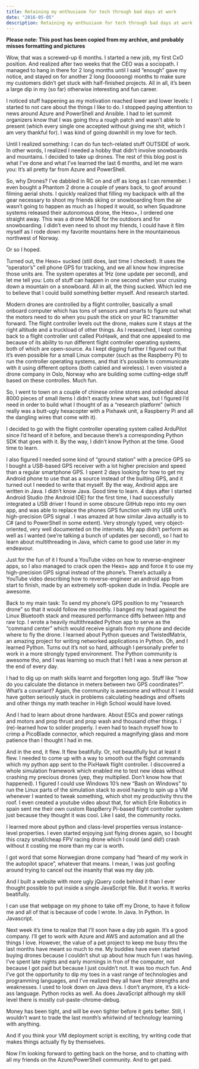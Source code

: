 ```yaml
---
title: Retaining my enthusiasm for tech through bad days at work
date: "2016-05-05"
description: Retaining my enthusiasm for tech through bad days at work
---
```


**Please note: This post has been copied from my archive, and probably misses formatting and pictures**

Wow, that was a screwed-up 6 months. I started a new job, my first CxO position. And realized after two weeks that the CEO was a sociopath. I managed to hang in there for 2 long months until I said “enough” gave my notice, and stayed on for another 2 long (looooong) months to make sure my customers didn’t get stuck with half-finished projects. All in all, it’s been a large dip in my (so far) otherwise interesting and fun career.

I noticed stuff happening as my motivation reached lower and lower levels: I started to not care about the things I like to do. I stopped paying attention to news around Azure and PowerShell and Ansible. I had to let summit organizers know that I was going thru a rough patch and wasn’t able to present (which every single one accepted without giving me shit, which I am very thankful for). I was kind of going downhill in my love for tech.

Until I realized something: I can do fun tech-related stuff OUTSIDE of work. In other words, I realized I needed a hobby that didn’t involve snowboards and mountains. I decided to take up drones. The rest of this blog post is what I’ve done and what I’ve learned the last 6 months, and let me warn you: It’s all pretty far from Azure and PowerShell.

So, why Drones? I’ve dabbled in RC on and off as long as I can remember. I even bought a Phantom 2 drone a couple of years back, to goof around filming aerial shots. I quickly realized that filling my backpack with all the gear necessary to shoot my friends skiing or snowboarding from the air wasn’t going to happen as much as I hoped it would, so when Squadrone systems released their autonomous drone, the Hexo+, I ordered one straight away. This was a drone MADE for the outdoors and for snowboarding. I didn’t even need to shoot my friends, I could have it film myself as I rode down my favorite mountains here in the mountaineous northwest of Norway.

Or so I hoped.

Turned out, the Hexo+ sucked (still does, last time I checked). It uses the “operator’s” cell phone GPS for tracking, and we all know how imprecise those units are. The system operates at 1Hz (one update per second), and let me tell you: Lots of stuff can happen in one second when your crusing down a mountain on a snowboard. All in all, the thing sucked. Which led me to believe that I could build something better myself. And research started.

Modern drones are controlled by a flight controller, basically a small onboard computer which has tons of sensors and smarts to figure out what the motors need to do when you push the stick on your RC transmitter forward. The flight controller levels out the drone, makes sure it stays at the right altitude and a truckload of other things. As I researched, I kept coming back to a flight controller unit called PixHawk, and that one appealed to me because of its ability to run different flight controller operating systems, both of which are open-source. As I kept digging further I figured out that it’s even possible for a small Linux computer (such as the Raspberry Pi) to run the controller operating systems, and that it’s possible to communicate with it using different options (both cabled and wireless). I even visisted a drone company in Oslo, Norway who are building some cutting-edge stuff based on these controlles. Much fun.

So, I went to town on a couple of chinese online stores and ordeded about 8000 pieces of small items I didn’t exactly knew what was, but I figured I’d need in order to build what I thought of as a “research platform” (which really was a butt-ugly hexacopter with a Pixhawk unit, a Raspberry Pi and all the dangling wires that come with it).





I decided to go with the flight controller operating system called ArduPilot since I’d heard of it before, and because there’s a corresponding Python SDK that goes with it. By the way, I didn’t know Python at the time. Good time to learn.

I also figured I needed some kind of “ground station” with a precice GPS so I bought a USB-based GPS receiver with a lot higher precision and speed than a regular smartphone GPS. I spent 2 days looking for how to get my Android phone to use that as a source instead of the builting GPS, and it turned out I needed to write that myself. By the way, Android apps are written in Java. I didn’t know Java. Good time to learn. 4 days after I started Android Studio (the Android IDE) for the first time, I had successfully integrated a USB driver I found in some obscure GitHub repo into my own app, and was able to replace the phones GPS function with my USB unit’s high-precision GPS signal . I was amazed at how similar Java actually is to C# (and to PowerShell in some extent). Very strongly typed, very object-oriented, very well documented on the internets. My app didn’t perform as well as I wanted (we’re talking a bunch of updates per second), so I had to learn about multithreading in Java, which came to good use later in my endeavour.

Just for the fun of it I found a YouTube video on how to reverse-engineer apps, so I also managed to crack open the Hexo+ app and force it to use my high-precision GPS signal instead of the phone’s. There’s actually a YouTube video describing how to reverse-engineer an android app from start to finish, made by an extremely soft-spoken dude in India. People are awesome.

Back to my main task: To send my phone’s GPS position to my “research drone” so that it would follow me smoothly. I banged my head against the Linux Bluetooth stack and measured performance diffs between http and raw tcp. I wrote a heavily multithreaded Python app to serve as the “command center” which would receive signals from my phone and decide where to fly the drone. I learned about Python queues and TwistedMatrix, an amazing project for writing networked applications in Python. Oh, and I learned Python. Turns out it’s not so hard, although I personally prefer to work in a more strongly typed environment. The Python community is awesome tho, and I was learning so much that I felt I was a new person at the end of every day.

I had to dig up on math skills learnt and forgotten long ago. Stuff like “how do you calculate the distance in meters between two GPS coordinates?”. What’s a covariant? Again, the community is awesome and without it I would have gotten seriously stuck in problems calculating headings and offsets and other things my math teacher in High School would have loved.

And I had to learn about drone hardware. About ESCs and power ratings and motors and prop thrust and prop wash and thousand other things. I (re)-learned how to solder properly. I even had to teach myself how to crimp a PicoBlade connector, which required a magnifying glass and more patience than I thought I had in me.

And in the end, it flew. It flew beatifully. Or, not beautifully but at least it flew. I needed to come up with a way to smooth out the flight commands which my python app sent to the PixHawk flight controller. I discovered a whole simulation framework which enabled me to test new ideas without crashing my precious drones (yep, they multiplied. Don’t know how that happened). I figured I could use Windows 10’s new “Bash on Windows” to run the Linux parts of the simulation stack to avoid having to spin up a VM whenever I wanted to tweak something, which shot my productivity thru the roof. I even created a youtube video about that, for which Erle Robotics in spain sent me their own custom RaspBerry Pi-based flight controller system just because they thought it was cool. Like I said, the community rocks.



I learned more about python and class-level properties versus instance-level properties. I even started enjoying just flying drones again, so I bought this crazy small/cheap FPV racing drone which I could (and did!) crash without it costing me more than my car is worth.

I got word that some Norwegian drone company had “heard of my work in the autopilot space”, whatever that means. I mean, I was just goofing around trying to cancel out the insanity that was my day job.

And I built a website with more ugly jQuery code behind it than I ever thought possible to put inside a single JavaScript file. But it works. It works beatifully.

I can use that webpage on my phone to take off my Drone, to have it follow me and all of that is because of code I wrote. In Java. In Python. In Javascript.

Next week it’s time to realize that I’ll soon have a day job again. It’s a good company. I’ll get to work with Azure and AWS and automation and all the things I love. However, the value of a pet project to keep me busy thru the last months have meant so much to me. My buddies have even started buying drones because I couldn’t shut up about how much fun I was having. I’ve spent late nights and early mornings in fron of the computer, not because I got paid but because I just couldn’t not. It was too much fun. And I’ve got the opportunity to dip my toes in a vast range of technologies and programming languages, and I’ve realized they all have their strengths and weaknesses. I used to look down on Java devs. I don’t anymore, it’s a kick-ass language. Python rocks as well. As does JavaScript although my skill level there is mostly cut-paste-chrome-debug.

Money has been tight, and will be even tighter before it gets better. Still, I wouldn’t want to trade the last month’s whirlwind of technology learning with anything.

And if you think your VM deployment script is exciting, try writing code that makes things actually fly by themselves.

Now I’m looking forward to getting back on the horse, and to chatting with all my friends on the Azure/PowerShell community. And to get paid.